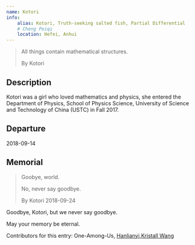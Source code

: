 ```yaml
---
name: Kotori
info:
    alias: Kotori, Truth-seeking salted fish, Partial Differential 
    # Cheng Peiqi
    location: Hefei, Anhui
---
```


> All things contain mathematical structures.
>
> By Kotori

## Description

Kotori was a girl who loved mathematics and physics, she entered the Department of Physics, School of Physics Science, University of Science and Technology of China (USTC) in Fall 2017.


## Departure

2018-09-14

## Memorial

> Goobye, world.
>
> No, never say goodbye.
>
> By Kotori 2018-09-24

Goodbye, Kotori, but we never say goodbye.

May your memory be eternal.

Contributors for this entry: One-Among-Us, [Hanlianyi](http://twitter.com/HANLIANYI520),[Kristall Wang](https://github.com/KristallWang)
